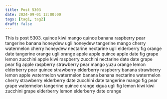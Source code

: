 ```yaml
---
title: Post 5303
date: 2024-09-01 12:00:00
tags: [tag1, tag2]
draft: false
---
```

This is post 5303.
quince
kiwi
mango
quince
banana
raspberry
pear
tangerine
banana
honeydew
ugli
honeydew
tangerine
mango
cherry
watermelon
cherry
honeydew
nectarine
nectarine
ugli
elderberry
fig
orange
date
tangerine
orange
ugli
orange
apple
apple
quince
apple
date
fig
grape
lemon
zucchini
apple
kiwi
raspberry
zucchini
nectarine
date
date
grape
pear
fig
apple
raspberry
strawberry
pear
mango
yuzu
orange
lemon
elderberry
pear
quince
strawberry
elderberry
raspberry
banana
strawberry
lemon
apple
watermelon
watermelon
banana
banana
nectarine
watermelon
cherry
strawberry
elderberry
date
zucchini
date
tangerine
mango
fig
pear
grape
watermelon
tangerine
quince
orange
xigua
ugli
fig
lemon
kiwi
kiwi
zucchini
grape
elderberry
lemon
elderberry
date
orange
